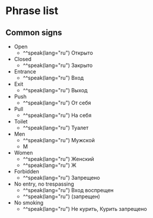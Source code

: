 # Phrase list

## Common signs

- Open
  - ^^speak(lang="ru") Открыто
- Closed
  - ^^speak(lang="ru") Закрыто
- Entrance
  - ^^speak(lang="ru") Вход
- Exit
  - ^^speak(lang="ru") Выход
- Push
  - ^^speak(lang="ru") От себя
- Pull
  - ^^speak(lang="ru") На себя
- Toilet
  - ^^speak(lang="ru") Туалет
- Men
  - ^^speak(lang="ru") Мужской
  - М
- Women
  - ^^speak(lang="ru") Женский
  - ^^speak(lang="ru") Ж
- Forbidden
  - ^^speak(lang="ru") Запрещено
- No entry, no trespassing
  - ^^speak(lang="ru") Вход воспрещен
  - ^^speak(lang="ru") (запрещен)
- No smoking
  - ^^speak(lang="ru") Не курить, Курить запрещено
